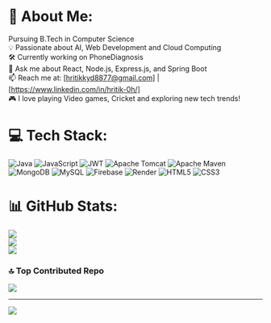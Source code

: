 # 💫 About Me:
 Pursuing B.Tech in Computer Science<br>💡 Passionate about AI, Web Development  and Cloud Computing<br>🛠️ Currently working on PhoneDiagnosis <br>💬 Ask me about React, Node.js, Express.js, and Spring Boot<br>📫 Reach me at: [hritikkyd8877@gmail.com] | [https://www.linkedin.com/in/hritik-0h/]<br>🎮 I love playing Video games, Cricket and exploring new tech trends!


# 💻 Tech Stack:
![Java](https://img.shields.io/badge/java-%23ED8B00.svg?style=for-the-badge&logo=openjdk&logoColor=white) ![JavaScript](https://img.shields.io/badge/javascript-%23323330.svg?style=for-the-badge&logo=javascript&logoColor=%23F7DF1E) ![JWT](https://img.shields.io/badge/JWT-black?style=for-the-badge&logo=JSON%20web%20tokens) ![Apache Tomcat](https://img.shields.io/badge/apache%20tomcat-%23F8DC75.svg?style=for-the-badge&logo=apache-tomcat&logoColor=black) ![Apache Maven](https://img.shields.io/badge/Apache%20Maven-C71A36?style=for-the-badge&logo=Apache%20Maven&logoColor=white) ![MongoDB](https://img.shields.io/badge/MongoDB-%234ea94b.svg?style=for-the-badge&logo=mongodb&logoColor=white) ![MySQL](https://img.shields.io/badge/mysql-4479A1.svg?style=for-the-badge&logo=mysql&logoColor=white) ![Firebase](https://img.shields.io/badge/firebase-a08021?style=for-the-badge&logo=firebase&logoColor=ffcd34) ![Render](https://img.shields.io/badge/Render-%46E3B7.svg?style=for-the-badge&logo=render&logoColor=white) ![HTML5](https://img.shields.io/badge/html5-%23E34F26.svg?style=for-the-badge&logo=html5&logoColor=white) ![CSS3](https://img.shields.io/badge/css3-%231572B6.svg?style=for-the-badge&logo=css3&logoColor=white)
# 📊 GitHub Stats:
![](https://github-readme-stats.vercel.app/api?username=Hritik8877&theme=dark&hide_border=false&include_all_commits=false&count_private=false)<br/>
![](https://github-readme-streak-stats.herokuapp.com/?user=Hritik8877&theme=dark&hide_border=false)<br/>
![](https://github-readme-stats.vercel.app/api/top-langs/?username=Hritik8877&theme=dark&hide_border=false&include_all_commits=false&count_private=false&layout=compact)

### 🔝 Top Contributed Repo
![](https://github-contributor-stats.vercel.app/api?username=Hritik8877&limit=5&theme=dark&combine_all_yearly_contributions=true)

---
[![](https://visitcount.itsvg.in/api?id=Hritik8877&icon=0&color=0)](https://visitcount.itsvg.in)

<!-- Proudly created with GPRM ( https://gprm.itsvg.in ) -->
